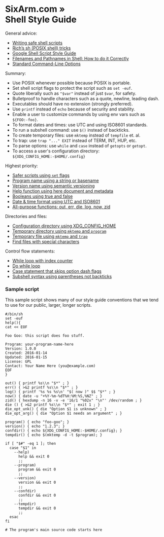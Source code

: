 # SixArm.com » <br> Shell Style Guide

General advice:

  * [Writing safe shell scripts](https://sipb.mit.edu/doc/safe-shell/)
  * [Rich’s sh (POSIX shell) tricks](http://www.etalabs.net/sh_tricks.html)
  * [Google Shell Script Style Guide](https://google.github.io/styleguide/shell.xml])
  * [Filenames and Pathnames in Shell: How to do it Correctly](http://www.dwheeler.com/essays/filenames-in-shell.html)
  * [Standard Command-Line Options](http://www.tldp.org/LDP/abs/html/standard-options.html)

Summary:

  * Use POSIX whenever possible because POSIX is portable.
  * Set shell script flags to protect the script such as `set -euf`.
  * Quote liberally such as `"$var"` instead of just `$var`, for safety.
  * Bulletproof to handle characters such as a quote, newline, leading dash.
  * Executables should have no extension (strongly preferred).
  * Use `printf` instead of `echo` because of security and stability.
  * Enable a user to customize commands by using env vars such as `${FOO:-foo}`.
  * To format dates and times: use UTC and using ISO8601 standards.
  * To run a subshell command: use `$()` instead of backticks.
  * To create temporary files: use `mktemp` instead of `tempfile` et. al.
  * To trap: use `trap "..." EXIT` instead of TERM, INT, HUP, etc.
  * To parse options: use `while` and `case` instead of `getopts` or `getopt`.
  * To access a user's configuration directory: `${XDG_CONFIG_HOME:-$HOME/.config}`

Highest priority:

  * [Safer scripts using `set` flags](safer-scripts-using-set-flags.md)
  * [Program name using a string or basename](program-name-using-a-string-or-basename.md)
  * [Version name using semantic versioning](version-name-using-semantic-versioning.md)
  * [Help function using here document and metadata](help-function-using-here-document-and-metadata.md)
  * [Booleans using true and false](booleans-using-true-and-false.md)
  * [Date &amp; time format using UTC and ISO8601](date-time-format-using-utc-and-iso8601.md)
  * [All-purpose functions: out, err, die, log, now, zid](all-purpose-functions-out-err-die-log-now-zid.md)

Directories and files:

  * [Configuration directory using XDG_CONFIG_HOME](configuration-directory-using-xdg-config-home.md)
  * [Temporary directory using `mktemp` and `program`](temporary-directory-using-mktemp-and-program.md)
  * [Temporary file using `mktemp` and `trap`](temporary-file-using-mktemp-and-trap.md)
  * [Find files with special characters](find-files-with-special-characters.md)

Control flow statements:

  * [While loop with index counter](while-loop-with-index-counter.md)
  * [Do while loop](do-while-loop.md)
  * [Case statement that skips option dash flags](case-statement-that-skips-option-dash-flags.md)
  * [Subshell syntax using parentheses not backticks](subshell-syntax-using-parentheses-not-backticks.md)


### Sample script

This sample script shows many of our style guide conventions that we tend to use for our public, larger, longer scripts.

    #/bin/sh
    set -euf
    help(){
    cat << EOF

    Foo Goo: this script does foo stuff.

    Program: your-program-name-here
    Version: 1.0.0
    Created: 2016-01-14
    Updated: 2016-01-15
    License: GPL
    Contact: Your Name Here (you@example.com)
    EOF
    }

    out() { printf %s\\n "$*" ; }
    err() { >&2 printf %s\\n "$*" ; }
    log() { printf '%s %s %s\n' "$( now )" $$ "$*" ; }
    now() { date -u "+%Y-%m-%dT%H:%M:%S,%NZ" ; }
    zid() { hexdump -n 16 -v -e '16/1 "%02x" "\n"' /dev/random ; }
    die () { >&2 printf %s\\n "$*" ; exit 1 ; }
	die_opt_unk() { die "Option $1 is unknown" ; }
	die_opt_arg() { die "Option $1 needs an argument" ; }
	
    program() { echo "foo-goo"; }
    version() { echo "1.2.3"; }
    confdir() { echo ${XDG_CONFIG_HOME:-$HOME/.config}; }
    tempdir() { echo $(mktemp -d -t $program); }

    if [ "$#" -eq 1 ]; then
      case "$1" in
        --help)
          help && exit 0
          ;;
        --program)
          program && exit 0
          ;;
        --version)
          version && exit 0
          ;;
        --confdir)
          confdir && exit 0
          ;;
        --tempdir)
          tempdir && exit 0
          ;;
      esac
    fi

    # The program's main source code starts here
